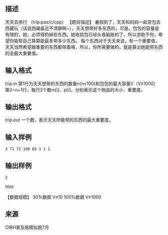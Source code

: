 ## 描述

天天去旅行 （trip.pas/c/cpp） 【题目描述】 暑假到了，天天和妈妈一起背包去西藏玩（话说西藏最近不清静啊~），天天想带好多东西的，可是，包包的容量是有限的，她，必须得扔掉些东西。她收拾包已经头昏脑胀的了，所以求助于你，希望你能帮自己算算能最多带多少东西。 每个东西对于天天来说，有一个重要值，天天当然希望越重要的东西都带着咯，所以，你所需要做的，就是算出她能带东西的总最大重要值。 

## 输入格式

trip.in 第1行为天天想带的东西的数量n(n≤100)和包包的最大容量V（V≤1000） 第2~n+1行，每行2个数m[i]、p[i]，分别表示这个物品的大小、重要度。 

## 输出格式

trip.out 一个数，表示天天所能带的东西的最大重要度。 

## 输入样例

```plaintext
3 71 72 100 69 1 1 1 
```

## 输出样例

```plaintext
2 
```

Hint

【数据规模】 30%数据 V≤10 100%数据 V≤1000 

## 来源

OIBH普及版模拟题7月


